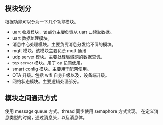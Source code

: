 ## 模块划分
根据功能可以分为一下几个功能模块。

* uart 收发模块，该部分主要负责从 uart 口读取数据。
* uart 数据处理模块。
* 消息中心处理模块。主要负责消息分发给不同的模块。
* mqtt 模块。该模块主要负责 mqtt 通讯
* udp server 模块。主要处理局域网的数据查询。
* tcp server 模块。用于 ap 配网使用。
* smart config 模块。主要用于配网使用。
* OTA 升级。包括 wifi 自身升级以及，设备端升级。
* 网络状态模块。主要逻辑处理部分。

## 模块之间通讯方式

  使用 message queue 方式。thread 同步使用 semaphore 方式实现。 在定义消息类型的时候，通过消息头，以及消息体。
  
